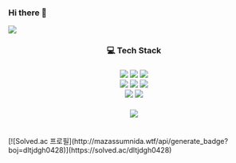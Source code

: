 ### Hi there 👋
<img src="https://capsule-render.vercel.app/api?type=waving&color=auto&height=200&section=header&text=HelloWorld&fontSize=80" />


<div align="center">
	<h3> 💻 Tech Stack <h3>
	<img src="https://img.shields.io/badge/JavaScript-F7DF1E?style=flat&logo=javascript&logoColor=white" />
	<img src="https://img.shields.io/badge/Vue.js-4FC08D?style=flat&logo=vuedotjs&logoColor=white" />
	<img src="https://img.shields.io/badge/React-0088CC?style=flat&logo=react&logoColor=white" />
	<br/>
	<img src="https://img.shields.io/badge/Node.js-339933?style=flat&logo=nodedotjs&logoColor=white" />
	<img src="https://img.shields.io/badge/SpringBoot-6DB33F?style=flat&logo=springboot&logoColor=white" />
	<img src="https://img.shields.io/badge/MongoDB-47A248?style=flat&logo=mongodb&logoColor=white" />
	<br/>
	<img src="https://img.shields.io/badge/MySQL-4479A1?style=flat&logo=mysql&logoColor=white" />
	<img src="https://img.shields.io/badge/MariaDB-003545?style=flat&logo=mariadb&logoColor=white" />
	<br/><br/>
	<img src="https://github-readme-stats.vercel.app/api?username=dltjdgh0428&show_icons=true"/>
	<br/><br/>
</div>  
[![Solved.ac 프로필](http://mazassumnida.wtf/api/generate_badge?boj=dltjdgh0428)](https://solved.ac/dltjdgh0428)
